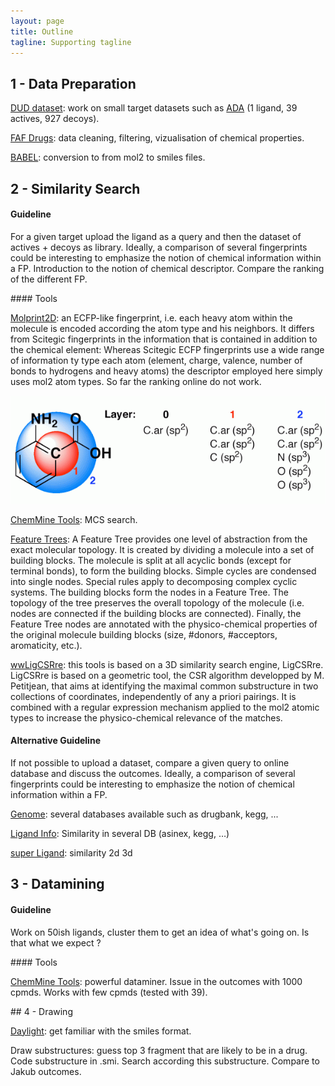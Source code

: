 ```yaml
---
layout: page
title: Outline
tagline: Supporting tagline
---
```


## 1 - Data Preparation
<p><a href="http://www.dud.docking.org">DUD dataset</a>: work on small target datasets such as <a href="http://dud.docking.org/r2/targets/">ADA</a> (1 ligand, 39 actives, 927 decoys).</p>
<p><a href="http://bioserv.rpbs.univ-paris-diderot.fr/Help/FAFDrugs.html">FAF Drugs</a>: data cleaning, filtering, vizualisation of chemical properties.</p>
<p><a href="http://wwmm-svc.ch.cam.ac.uk/wwmm/html/?cid=observer">BABEL</a>: conversion to from mol2 to smiles files.</p>

## 2 - Similarity Search
#### Guideline
<p>For a given target upload the ligand as a query and then the dataset of actives + decoys as library. Ideally, a comparison of several fingerprints could be interesting to emphasize the notion of chemical information within a FP. Introduction to the notion of chemical descriptor. Compare the ranking of the different FP.</p>
#### Tools
<p><a href="http://cheminformatics.org/simsearch/index.html">Molprint2D</a>: an ECFP-like fingerprint, i.e. each heavy atom within the molecule is encoded according the atom type and his neighbors. It differs from Scitegic fingerprints in the information that is contained in addition to the chemical element: Whereas Scitegic ECFP fingerprints use a wide range of information ty type each atom (element, charge, valence, number of bonds to hydrogens and heavy atoms) the descriptor employed here simply uses mol2 atom types. So far the ranking online do not work.</p>
<img src="/img/molPrint2D.gif" />
<p><a href="http://chemmine.ucr.edu/iframe/similarity/">ChemMine Tools</a>: MCS search.</p>
<p><a href="http://public.zbh.uni-hamburg.de/ftrees/query.py">Feature Trees</a>: A Feature Tree provides one level of abstraction from the exact molecular topology. It is created by dividing a molecule into a set of building blocks. The molecule is split at all acyclic bonds (except for terminal bonds), to form the building blocks. Simple cycles are condensed into single nodes. Special rules apply to decomposing complex cyclic systems. The building blocks form the nodes in a Feature Tree. The topology of the tree preserves the overall topology of the molecule (i.e. nodes are connected if the building blocks are connected). Finally, the Feature Tree nodes are annotated with the physico-chemical properties of the original molecule building blocks (size, #donors, #acceptors, aromaticity, etc.).</p>
<p><a href="http://bioserv.rpbs.jussieu.fr/Help/wwLigCSRre.html">wwLigCSRre</a>: this tools is based on a 3D similarity search engine, LigCSRre. LigCSRre is based on a geometric tool, the CSR algorithm developped by M. Petitjean, that aims at identifying the maximal common substructure in two collections of coordinates, independently of any a priori pairings. It is combined with a regular expression mechanism applied to the mol2 atomic types to increase the physico-chemical relevance of the matches.</p>

#### Alternative Guideline
<p>If not possible to upload a dataset, compare a given query to online database and discuss the outcomes. Ideally, a comparison of several fingerprints could be interesting to emphasize the notion of chemical information within a FP.</p>
<p><a href="http://www.genome.jp/tools-bin/">Genome</a>: several databases available such as drugbank, kegg, ...</p>
<p><a href="http://ligand.info/applet.html">Ligand Info</a>: Similarity in several DB (asinex, kegg, …)</p>
<p><a href="http://bioinf-tomcat.charite.de/superligands/searchDrugsim.faces">super Ligand</a>: similarity 2d 3d</p>

## 3 - Datamining
#### Guideline
<p>Work on 50ish ligands, cluster them to get an idea of what's going on. Is that what we expect ?</p>
#### Tools
<p><a href="http://chemmine.ucr.edu/ChemMineToolsV2/work/intro/tutorial">ChemMine Tools</a>: powerful dataminer. Issue in the outcomes with 1000 cpmds. Works with few cpmds (tested with 39).</p>
## 4 - Drawing
<p><a href="http://www.daylight.com/dayhtml_tutorials/languages/smarts/index.html">Daylight</a>: get familiar with the smiles format.</p>
<p>Draw substructures: guess top 3 fragment that are likely to be in a drug. Code substructure in .smi. Search according this substructure. Compare to Jakub outcomes.</p>
